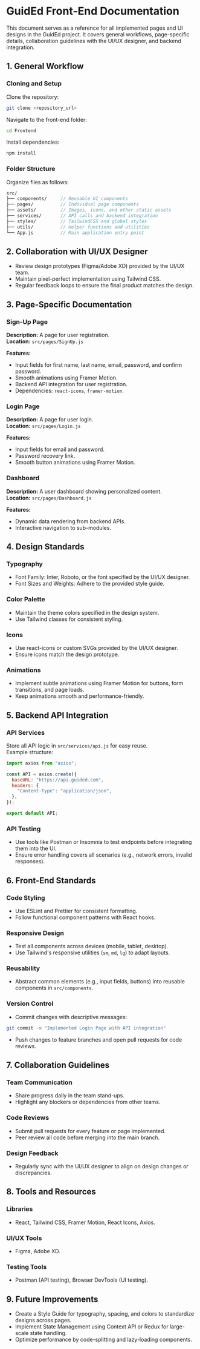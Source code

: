 # GuidEd Front-End Documentation

This document serves as a reference for all implemented pages and UI designs in the GuidEd project. It covers general workflows, page-specific details, collaboration guidelines with the UI/UX designer, and backend integration.

## 1. General Workflow

### Cloning and Setup

Clone the repository:
```bash
git clone <repository_url>
```

Navigate to the front-end folder:
```bash
cd Frontend
```

Install dependencies:
```bash
npm install
```

### Folder Structure
Organize files as follows:
```scss
src/
├── components/     // Reusable UI components
├── pages/          // Individual page components
├── assets/         // Images, icons, and other static assets
├── services/       // API calls and backend integration
├── styles/         // TailwindCSS and global styles
├── utils/          // Helper functions and utilities
└── App.js          // Main application entry point
```

## 2. Collaboration with UI/UX Designer

- Review design prototypes (Figma/Adobe XD) provided by the UI/UX team.
- Maintain pixel-perfect implementation using Tailwind CSS.
- Regular feedback loops to ensure the final product matches the design.

## 3. Page-Specific Documentation

### Sign-Up Page
**Description:** A page for user registration.  
**Location:** `src/pages/SignUp.js`

**Features:**
- Input fields for first name, last name, email, password, and confirm password.
- Smooth animations using Framer Motion.
- Backend API integration for user registration.
- Dependencies: `react-icons`, `framer-motion`.

### Login Page
**Description:** A page for user login.  
**Location:** `src/pages/Login.js`

**Features:**
- Input fields for email and password.
- Password recovery link.
- Smooth button animations using Framer Motion.

### Dashboard
**Description:** A user dashboard showing personalized content.  
**Location:** `src/pages/Dashboard.js`

**Features:**
- Dynamic data rendering from backend APIs.
- Interactive navigation to sub-modules.

## 4. Design Standards

### Typography
- Font Family: Inter, Roboto, or the font specified by the UI/UX designer.
- Font Sizes and Weights: Adhere to the provided style guide.

### Color Palette
- Maintain the theme colors specified in the design system.
- Use Tailwind classes for consistent styling.

### Icons
- Use react-icons or custom SVGs provided by the UI/UX designer.
- Ensure icons match the design prototype.

### Animations
- Implement subtle animations using Framer Motion for buttons, form transitions, and page loads.
- Keep animations smooth and performance-friendly.

## 5. Backend API Integration

### API Services
Store all API logic in `src/services/api.js` for easy reuse.  
Example structure:
```javascript
import axios from "axios";

const API = axios.create({
  baseURL: "https://api.guided.com",
  headers: {
    "Content-Type": "application/json",
  },
});

export default API;
```

### API Testing
- Use tools like Postman or Insomnia to test endpoints before integrating them into the UI.
- Ensure error handling covers all scenarios (e.g., network errors, invalid responses).

## 6. Front-End Standards

### Code Styling
- Use ESLint and Prettier for consistent formatting.
- Follow functional component patterns with React hooks.

### Responsive Design
- Test all components across devices (mobile, tablet, desktop).
- Use Tailwind's responsive utilities (`sm`, `md`, `lg`) to adapt layouts.

### Reusability
- Abstract common elements (e.g., input fields, buttons) into reusable components in `src/components`.

### Version Control
- Commit changes with descriptive messages:
```bash
git commit -m "Implemented Login Page with API integration"
```
- Push changes to feature branches and open pull requests for code reviews.

## 7. Collaboration Guidelines

### Team Communication
- Share progress daily in the team stand-ups.
- Highlight any blockers or dependencies from other teams.

### Code Reviews
- Submit pull requests for every feature or page implemented.
- Peer review all code before merging into the main branch.

### Design Feedback
- Regularly sync with the UI/UX designer to align on design changes or discrepancies.

## 8. Tools and Resources

### Libraries
- React, Tailwind CSS, Framer Motion, React Icons, Axios.

### UI/UX Tools
- Figma, Adobe XD.

### Testing Tools
- Postman (API testing), Browser DevTools (UI testing).

## 9. Future Improvements
- Create a Style Guide for typography, spacing, and colors to standardize designs across pages.
- Implement State Management using Context API or Redux for large-scale state handling.
- Optimize performance by code-splitting and lazy-loading components.
